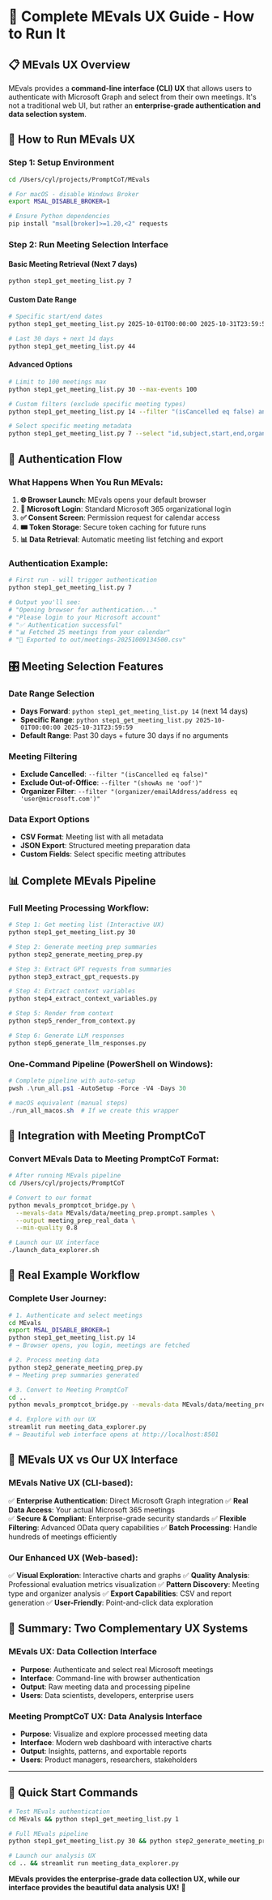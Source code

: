 # 🎯 **Complete MEvals UX Guide - How to Run It**

## 📋 **MEvals UX Overview**

MEvals provides a **command-line interface (CLI) UX** that allows users to authenticate with Microsoft Graph and select from their own meetings. It's not a traditional web UI, but rather an **enterprise-grade authentication and data selection system**.

## 🚀 **How to Run MEvals UX**

### **Step 1: Setup Environment**
```bash
cd /Users/cyl/projects/PromptCoT/MEvals

# For macOS - disable Windows Broker
export MSAL_DISABLE_BROKER=1

# Ensure Python dependencies
pip install "msal[broker]>=1.20,<2" requests
```

### **Step 2: Run Meeting Selection Interface**

#### **Basic Meeting Retrieval (Next 7 days)**
```bash
python step1_get_meeting_list.py 7
```

#### **Custom Date Range**
```bash
# Specific start/end dates
python step1_get_meeting_list.py 2025-10-01T00:00:00 2025-10-31T23:59:59

# Last 30 days + next 14 days
python step1_get_meeting_list.py 44
```

#### **Advanced Options**
```bash
# Limit to 100 meetings max
python step1_get_meeting_list.py 30 --max-events 100

# Custom filters (exclude specific meeting types)
python step1_get_meeting_list.py 14 --filter "(isCancelled eq false) and (showAs ne 'oof')"

# Select specific meeting metadata
python step1_get_meeting_list.py 7 --select "id,subject,start,end,organizer"
```

## 🔐 **Authentication Flow**

### **What Happens When You Run MEvals:**

1. **🌐 Browser Launch**: MEvals opens your default browser
2. **🔐 Microsoft Login**: Standard Microsoft 365 organizational login
3. **✅ Consent Screen**: Permission request for calendar access
4. **🎟️ Token Storage**: Secure token caching for future runs
5. **📊 Data Retrieval**: Automatic meeting list fetching and export

### **Authentication Example:**
```bash
# First run - will trigger authentication
python step1_get_meeting_list.py 7

# Output you'll see:
# "Opening browser for authentication..."
# "Please login to your Microsoft account"
# "✅ Authentication successful"
# "📊 Fetched 25 meetings from your calendar"
# "💾 Exported to out/meetings-20251009134500.csv"
```

## 🎛️ **Meeting Selection Features**

### **Date Range Selection**
- **Days Forward**: `python step1_get_meeting_list.py 14` (next 14 days)
- **Specific Range**: `python step1_get_meeting_list.py 2025-10-01T00:00:00 2025-10-31T23:59:59`
- **Default Range**: Past 30 days + future 30 days if no arguments

### **Meeting Filtering**
- **Exclude Cancelled**: `--filter "(isCancelled eq false)"`
- **Exclude Out-of-Office**: `--filter "(showAs ne 'oof')"`
- **Organizer Filter**: `--filter "(organizer/emailAddress/address eq 'user@microsoft.com')"`

### **Data Export Options**
- **CSV Format**: Meeting list with all metadata
- **JSON Export**: Structured meeting preparation data
- **Custom Fields**: Select specific meeting attributes

## 📊 **Complete MEvals Pipeline**

### **Full Meeting Processing Workflow:**
```bash
# Step 1: Get meeting list (Interactive UX)
python step1_get_meeting_list.py 30

# Step 2: Generate meeting prep summaries
python step2_generate_meeting_prep.py

# Step 3: Extract GPT requests from summaries
python step3_extract_gpt_requests.py

# Step 4: Extract context variables
python step4_extract_context_variables.py

# Step 5: Render from context
python step5_render_from_context.py

# Step 6: Generate LLM responses
python step6_generate_llm_responses.py
```

### **One-Command Pipeline (PowerShell on Windows):**
```powershell
# Complete pipeline with auto-setup
pwsh .\run_all.ps1 -AutoSetup -Force -V4 -Days 30

# macOS equivalent (manual steps)
./run_all_macos.sh  # If we create this wrapper
```

## 🔗 **Integration with Meeting PromptCoT**

### **Convert MEvals Data to Meeting PromptCoT Format:**
```bash
# After running MEvals pipeline
cd /Users/cyl/projects/PromptCoT

# Convert to our format
python mevals_promptcot_bridge.py \
  --mevals-data MEvals/data/meeting_prep.prompt.samples \
  --output meeting_prep_real_data \
  --min-quality 0.8

# Launch our UX interface
./launch_data_explorer.sh
```

## 🎯 **Real Example Workflow**

### **Complete User Journey:**
```bash
# 1. Authenticate and select meetings
cd MEvals
export MSAL_DISABLE_BROKER=1
python step1_get_meeting_list.py 14
# → Browser opens, you login, meetings are fetched

# 2. Process meeting data
python step2_generate_meeting_prep.py
# → Meeting prep summaries generated

# 3. Convert to Meeting PromptCoT
cd ..
python mevals_promptcot_bridge.py --mevals-data MEvals/data/meeting_prep.prompt.samples --output real_data

# 4. Explore with our UX
streamlit run meeting_data_explorer.py
# → Beautiful web interface opens at http://localhost:8501
```

## 🌟 **MEvals UX vs Our UX Interface**

### **MEvals Native UX (CLI-based):**
✅ **Enterprise Authentication**: Direct Microsoft Graph integration
✅ **Real Data Access**: Your actual Microsoft 365 meetings  
✅ **Secure & Compliant**: Enterprise-grade security standards
✅ **Flexible Filtering**: Advanced OData query capabilities
✅ **Batch Processing**: Handle hundreds of meetings efficiently

### **Our Enhanced UX (Web-based):**
✅ **Visual Exploration**: Interactive charts and graphs
✅ **Quality Analysis**: Professional evaluation metrics visualization
✅ **Pattern Discovery**: Meeting type and organizer analysis
✅ **Export Capabilities**: CSV and report generation
✅ **User-Friendly**: Point-and-click data exploration

## 🎉 **Summary: Two Complementary UX Systems**

### **MEvals UX: Data Collection Interface**
- **Purpose**: Authenticate and select real Microsoft meetings
- **Interface**: Command-line with browser authentication
- **Output**: Raw meeting data and processing pipeline
- **Users**: Data scientists, developers, enterprise users

### **Meeting PromptCoT UX: Data Analysis Interface**  
- **Purpose**: Visualize and explore processed meeting data
- **Interface**: Modern web dashboard with interactive charts
- **Output**: Insights, patterns, and exportable reports
- **Users**: Product managers, researchers, stakeholders

---

## 🔧 **Quick Start Commands**

```bash
# Test MEvals authentication
cd MEvals && python step1_get_meeting_list.py 1

# Full MEvals pipeline  
python step1_get_meeting_list.py 30 && python step2_generate_meeting_prep.py

# Launch our analysis UX
cd .. && streamlit run meeting_data_explorer.py
```

**MEvals provides the enterprise-grade data collection UX, while our interface provides the beautiful data analysis UX!** 🌟